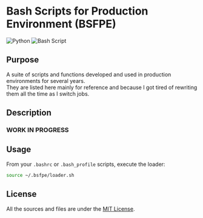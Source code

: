 # Bash Scripts for Production Environment (BSFPE)

![Python](https://img.shields.io/badge/python-3670A0?style=for-the-badge&logo=python&logoColor=ffdd54)
![Bash Script](https://img.shields.io/badge/bash_script-%23121011.svg?style=for-the-badge&logo=gnu-bash&logoColor=white)

## Purpose

A suite of scripts and functions developed and used in production environments for several years.  
They are listed here mainly for reference and because I got tired of rewriting them all the time as
I switch jobs.

## Description

### WORK IN PROGRESS

## Usage

From your `.bashrc` or `.bash_profile` scripts, execute the loader:

``` bash
source ~/.bsfpe/loader.sh
```

## License

All the sources and files are under the [MIT License](https://choosealicense.com/licenses/mit/).